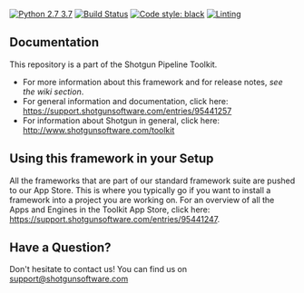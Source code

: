 [![Python 2.7 3.7](https://img.shields.io/badge/python-2.7%20%7C%203.7-blue.svg)](https://www.python.org/)
[![Build Status](https://dev.azure.com/shotgun-ecosystem/Toolkit/_apis/build/status/shotgunsoftware.tk-framework-desktopserver?branchName=master)](https://dev.azure.com/shotgun-ecosystem/Toolkit/_build/latest?definitionId=81&branchName=master)
[![Code style: black](https://img.shields.io/badge/code%20style-black-000000.svg)](https://github.com/psf/black)
[![Linting](https://img.shields.io/badge/PEP8%20by-Hound%20CI-a873d1.svg)](https://houndci.com)

## Documentation
This repository is a part of the Shotgun Pipeline Toolkit.

- For more information about this framework and for release notes, *see the wiki section*.
- For general information and documentation, click here: https://support.shotgunsoftware.com/entries/95441257
- For information about Shotgun in general, click here: http://www.shotgunsoftware.com/toolkit

## Using this framework in your Setup
All the frameworks that are part of our standard framework suite are pushed to our App Store.
This is where you typically go if you want to install a framework into a project you are
working on. For an overview of all the Apps and Engines in the Toolkit App Store,
click here: https://support.shotgunsoftware.com/entries/95441247.

## Have a Question?
Don't hesitate to contact us! You can find us on support@shotgunsoftware.com
